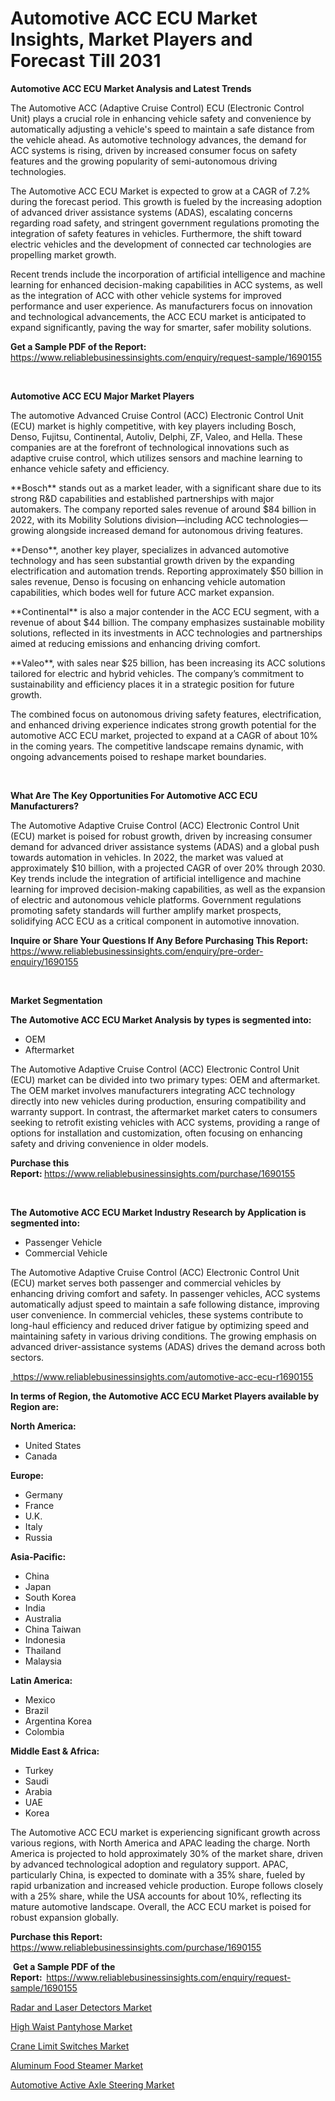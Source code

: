 <p><h1>Automotive ACC ECU Market Insights, Market Players and Forecast Till 2031</h1></p><p><strong>Automotive ACC ECU Market Analysis and Latest Trends</strong></p>
<p><p>The Automotive ACC (Adaptive Cruise Control) ECU (Electronic Control Unit) plays a crucial role in enhancing vehicle safety and convenience by automatically adjusting a vehicle's speed to maintain a safe distance from the vehicle ahead. As automotive technology advances, the demand for ACC systems is rising, driven by increased consumer focus on safety features and the growing popularity of semi-autonomous driving technologies.</p><p>The Automotive ACC ECU Market is expected to grow at a CAGR of 7.2% during the forecast period. This growth is fueled by the increasing adoption of advanced driver assistance systems (ADAS), escalating concerns regarding road safety, and stringent government regulations promoting the integration of safety features in vehicles. Furthermore, the shift toward electric vehicles and the development of connected car technologies are propelling market growth.</p><p>Recent trends include the incorporation of artificial intelligence and machine learning for enhanced decision-making capabilities in ACC systems, as well as the integration of ACC with other vehicle systems for improved performance and user experience. As manufacturers focus on innovation and technological advancements, the ACC ECU market is anticipated to expand significantly, paving the way for smarter, safer mobility solutions.</p></p>
<p><strong>Get a Sample PDF of the Report:&nbsp;</strong> <a href="https://www.reliablebusinessinsights.com/enquiry/request-sample/1690155?utm_campaign=1119&utm_medium=2&utm_source=Github&utm_content=ia&utm_term=17102024&utm_id=automotive-acc-ecu">https://www.reliablebusinessinsights.com/enquiry/request-sample/1690155</a></p>
<p>&nbsp;</p>
<p><strong>Automotive ACC ECU Major Market Players</strong></p>
<p><p>The automotive Advanced Cruise Control (ACC) Electronic Control Unit (ECU) market is highly competitive, with key players including Bosch, Denso, Fujitsu, Continental, Autoliv, Delphi, ZF, Valeo, and Hella. These companies are at the forefront of technological innovations such as adaptive cruise control, which utilizes sensors and machine learning to enhance vehicle safety and efficiency.</p><p>**Bosch** stands out as a market leader, with a significant share due to its strong R&D capabilities and established partnerships with major automakers. The company reported sales revenue of around $84 billion in 2022, with its Mobility Solutions division—including ACC technologies—growing alongside increased demand for autonomous driving features.</p><p>**Denso**, another key player, specializes in advanced automotive technology and has seen substantial growth driven by the expanding electrification and automation trends. Reporting approximately $50 billion in sales revenue, Denso is focusing on enhancing vehicle automation capabilities, which bodes well for future ACC market expansion.</p><p>**Continental** is also a major contender in the ACC ECU segment, with a revenue of about $44 billion. The company emphasizes sustainable mobility solutions, reflected in its investments in ACC technologies and partnerships aimed at reducing emissions and enhancing driving comfort.</p><p>**Valeo**, with sales near $25 billion, has been increasing its ACC solutions tailored for electric and hybrid vehicles. The company’s commitment to sustainability and efficiency places it in a strategic position for future growth.</p><p>The combined focus on autonomous driving safety features, electrification, and enhanced driving experience indicates strong growth potential for the automotive ACC ECU market, projected to expand at a CAGR of about 10% in the coming years. The competitive landscape remains dynamic, with ongoing advancements poised to reshape market boundaries.</p></p>
<p>&nbsp;</p>
<p><strong>What Are The Key Opportunities For Automotive ACC ECU Manufacturers?</strong></p>
<p><p>The Automotive Adaptive Cruise Control (ACC) Electronic Control Unit (ECU) market is poised for robust growth, driven by increasing consumer demand for advanced driver assistance systems (ADAS) and a global push towards automation in vehicles. In 2022, the market was valued at approximately $10 billion, with a projected CAGR of over 20% through 2030. Key trends include the integration of artificial intelligence and machine learning for improved decision-making capabilities, as well as the expansion of electric and autonomous vehicle platforms. Government regulations promoting safety standards will further amplify market prospects, solidifying ACC ECU as a critical component in automotive innovation.</p></p>
<p><strong>Inquire or Share Your Questions If Any Before Purchasing This Report:</strong> <a href="https://www.reliablebusinessinsights.com/enquiry/pre-order-enquiry/1690155?utm_campaign=1119&utm_medium=2&utm_source=Github&utm_content=ia&utm_term=17102024&utm_id=automotive-acc-ecu">https://www.reliablebusinessinsights.com/enquiry/pre-order-enquiry/1690155</a></p>
<p>&nbsp;</p>
<p><strong>Market Segmentation</strong></p>
<p><strong>The Automotive ACC ECU Market Analysis by types is segmented into:</strong></p>
<p><ul><li>OEM</li><li>Aftermarket</li></ul></p>
<p><p>The Automotive Adaptive Cruise Control (ACC) Electronic Control Unit (ECU) market can be divided into two primary types: OEM and aftermarket. The OEM market involves manufacturers integrating ACC technology directly into new vehicles during production, ensuring compatibility and warranty support. In contrast, the aftermarket market caters to consumers seeking to retrofit existing vehicles with ACC systems, providing a range of options for installation and customization, often focusing on enhancing safety and driving convenience in older models.</p></p>
<p><strong>Purchase this Report:&nbsp;</strong><a href="https://www.reliablebusinessinsights.com/purchase/1690155?utm_campaign=1119&utm_medium=2&utm_source=Github&utm_content=ia&utm_term=17102024&utm_id=automotive-acc-ecu">https://www.reliablebusinessinsights.com/purchase/1690155</a></p>
<p>&nbsp;</p>
<p><strong>The Automotive ACC ECU Market Industry Research by Application is segmented into:</strong></p>
<p><ul><li>Passenger Vehicle</li><li>Commercial Vehicle</li></ul></p>
<p><p>The Automotive Adaptive Cruise Control (ACC) Electronic Control Unit (ECU) market serves both passenger and commercial vehicles by enhancing driving comfort and safety. In passenger vehicles, ACC systems automatically adjust speed to maintain a safe following distance, improving user convenience. In commercial vehicles, these systems contribute to long-haul efficiency and reduced driver fatigue by optimizing speed and maintaining safety in various driving conditions. The growing emphasis on advanced driver-assistance systems (ADAS) drives the demand across both sectors.</p></p>
<p><a href="https://www.reliablebusinessinsights.com/automotive-acc-ecu-r1690155?utm_campaign=1119&utm_medium=2&utm_source=Github&utm_content=ia&utm_term=17102024&utm_id=automotive-acc-ecu">&nbsp;https://www.reliablebusinessinsights.com/automotive-acc-ecu-r1690155</a></p>
<p><strong>In terms of Region, the Automotive ACC ECU Market Players available by Region are:</strong></p>
<p>
    <p> <strong> North America: </strong>
        <ul>
            <li>United States</li>
            <li>Canada</li>
        </ul>
        </p> 
    <p> <strong> Europe: </strong>
        <ul>
            <li>Germany</li>
            <li>France</li>
            <li>U.K.</li>
            <li>Italy</li>
            <li>Russia</li>
        </ul>
        </p> 
    <p> <strong> Asia-Pacific: </strong>
        <ul>
            <li>China</li>
            <li>Japan</li>
            <li>South Korea</li>
            <li>India</li>
            <li>Australia</li>
            <li>China Taiwan</li>
            <li>Indonesia</li>
            <li>Thailand</li>
            <li>Malaysia</li>
        </ul>
        </p> 
    <p> <strong> Latin America: </strong>
        <ul>
            <li>Mexico</li>
            <li>Brazil</li>
            <li>Argentina Korea</li>
            <li>Colombia</li>
        </ul>
        </p> 
    <p> <strong> Middle East & Africa: </strong>
        <ul>
            <li>Turkey</li>
            <li>Saudi</li>
            <li>Arabia</li>
            <li>UAE</li>
            <li>Korea</li>
        </ul>
    </p>
    </p>
<p><p>The Automotive ACC ECU market is experiencing significant growth across various regions, with North America and APAC leading the charge. North America is projected to hold approximately 30% of the market share, driven by advanced technological adoption and regulatory support. APAC, particularly China, is expected to dominate with a 35% share, fueled by rapid urbanization and increased vehicle production. Europe follows closely with a 25% share, while the USA accounts for about 10%, reflecting its mature automotive landscape. Overall, the ACC ECU market is poised for robust expansion globally.</p></p>
<p><strong>Purchase this Report: </strong><a href="https://www.reliablebusinessinsights.com/purchase/1690155?utm_campaign=1119&utm_medium=2&utm_source=Github&utm_content=ia&utm_term=17102024&utm_id=automotive-acc-ecu">https://www.reliablebusinessinsights.com/purchase/1690155</a></p>
<p>&nbsp;<strong>Get a Sample PDF of the Report:&nbsp;&nbsp;</strong><a href="https://www.reliablebusinessinsights.com/enquiry/request-sample/1690155?utm_campaign=1119&utm_medium=2&utm_source=Github&utm_content=ia&utm_term=17102024&utm_id=automotive-acc-ecu">https://www.reliablebusinessinsights.com/enquiry/request-sample/1690155</a></p>
<p><strong></strong></p>
<p><p><a href="https://github.com/paceyzqrlfe/Market-Research-Report-List-1/blob/main/radar-and-laser-detectors-market.md?utm_campaign=1119&utm_medium=2&utm_source=Github&utm_content=ia&utm_term=17102024&utm_id=automotive-acc-ecu">Radar and Laser Detectors Market</a></p><p><a href="https://www.linkedin.com/pulse/high-waist-pantyhose-market-emerging-trends-future-prospects-adanf?utm_campaign=1119&utm_medium=2&utm_source=Github&utm_content=ia&utm_term=17102024&utm_id=automotive-acc-ecu">High Waist Pantyhose Market</a></p><p><a href="https://issuu.com/reportprime-2/docs/crane-limit-switches-market-size-20_e61314b08efd04?utm_campaign=1119&utm_medium=2&utm_source=Github&utm_content=ia&utm_term=17102024&utm_id=automotive-acc-ecu">Crane Limit Switches Market</a></p><p><a href="https://www.linkedin.com/pulse/deep-dive-aluminum-food-steamer-market-itstrends-segmentation-qvqke?utm_campaign=1119&utm_medium=2&utm_source=Github&utm_content=ia&utm_term=17102024&utm_id=automotive-acc-ecu">Aluminum Food Steamer Market</a></p><p><a href="https://github.com/sogusofer/Market-Research-Report-List-1/blob/main/automotive-active-axle-steering-market.md?utm_campaign=1119&utm_medium=2&utm_source=Github&utm_content=ia&utm_term=17102024&utm_id=automotive-acc-ecu">Automotive Active Axle Steering Market</a></p></p>